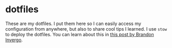 # dotfiles

These are my dotfiles.
I put them here so I can easily access my configuration from anywhere, but also to share cool tips I learned.
I use `stow` to deploy the dotfiles.
You can learn about this in [this post by Brandon Invergo][stowpost].

[stowpost]: http://brandon.invergo.net/news/2012-05-26-using-gnu-stow-to-manage-your-dotfiles.html
